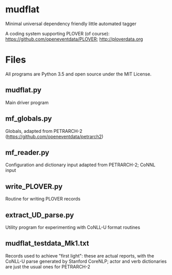 # mudflat

Minimal universal dependency friendly little automated tagger

A coding system supporting PLOVER (of course): https://github.com/openeventdata/PLOVER; http://ploverdata.org

Files
=====

All programs are Python 3.5 and open source under the MIT License.

mudflat.py
----------
Main driver program

mf_globals.py
-------------
Globals, adapted from PETRARCH-2 (https://github.com/openeventdata/petrarch2)

mf_reader.py
------------
Configuration and dictionary input adapted from PETRARCH-2; CoNNL input

write_PLOVER.py
---------------
Routine for writing PLOVER records

extract_UD_parse.py
-------------------
Utility program for experimenting with CoNLL-U format routines

mudflat_testdata_Mk1.txt
------------------------
Records used to achieve "first light": these are actual reports, with the CoNLL-U parse generated by Stanford CoreNLP;
actor and verb dictionaries are just the usual ones for PETRARCH-2
